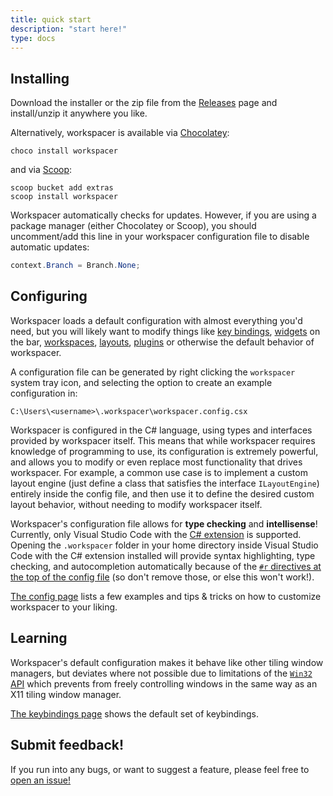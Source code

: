 ```yaml
---
title: quick start
description: "start here!"
type: docs
---
```


## Installing

Download the installer or the zip file from the [Releases](https://github.com/workspacer/workspacer/releases/latest) page and install/unzip it anywhere you like. 

Alternatively, workspacer is available via [Chocolatey](https://community.chocolatey.org/packages/workspacer):

```shell
choco install workspacer
```

and via [Scoop](https://scoop.sh/):

```shell
scoop bucket add extras
scoop install workspacer
```

Workspacer automatically checks for updates. However, if you are using a package manager (either Chocolatey or Scoop), you should uncomment/add this line in your workspacer configuration file to disable automatic updates:

```cs
context.Branch = Branch.None;
```

## Configuring

Workspacer loads a default configuration with almost everything you'd need, but you will likely want to modify things like [key bindings](/config#how-do-i-register-custom-keybindings), [widgets](/config#menu-bar-widgets) on the bar, [workspaces](/config#how-do-i-define-custom-workspaces), [layouts](/config#layout-engines), [plugins](/config#plugins) or otherwise the default behavior of workspacer.

A configuration file can be generated by right clicking the ```workspacer``` system tray icon, and selecting the option to create an example configuration in:

```
C:\Users\<username>\.workspacer\workspacer.config.csx
```

Workspacer is configured in the C# language, using types and interfaces provided by workspacer itself. This means that while workspacer requires knowledge of programming to use, its configuration is extremely powerful, and allows you to modify or even replace most functionality that drives workspacer. For example, a common use case is to implement a custom layout engine (just define a class that satisfies the interface `ILayoutEngine`) entirely inside the config file, and then use it to define the desired custom layout behavior, without needing to modify workspacer itself.

Workspacer's configuration file allows for __type checking__ and __intellisense__! Currently, only Visual Studio Code with the [C# extension](https://code.visualstudio.com/docs/languages/csharp) is supported. Opening the `.workspacer` folder in your home directory inside Visual Studio Code with the C# extension installed will provide syntax highlighting, type checking, and autocompletion automatically because of the [`#r` directives at the top of the config file](https://github.com/workspacer/workspacer/blob/master/src/workspacer/Config/workspacer.config.template.csx) (so don't remove those, or else this won't work!).

[The config page](/config) lists a few examples and tips & tricks on how to customize workspacer to your liking.

## Learning

Workspacer's default configuration makes it behave like other tiling window managers, but deviates where not possible due to limitations of the [`Win32` API](https://docs.microsoft.com/en-us/windows/win32/api/) which prevents from freely controlling windows in the same way as an X11 tiling window manager.

[The keybindings page](/keybindings) shows the default set of keybindings.

## Submit feedback!

If you run into any bugs, or want to suggest a feature, please feel free to [open an issue!](https://github.com/workspacer/workspacer/issues)
